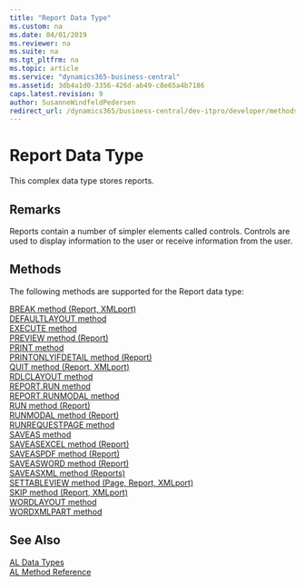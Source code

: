 ```yaml
---
title: "Report Data Type"
ms.custom: na
ms.date: 04/01/2019
ms.reviewer: na
ms.suite: na
ms.tgt_pltfrm: na
ms.topic: article
ms.service: "dynamics365-business-central"
ms.assetid: 3db4a1d0-3356-426d-ab49-c8e65a4b7186
caps.latest.revision: 9
author: SusanneWindfeldPedersen
redirect_url: /dynamics365/business-central/dev-itpro/developer/methods-auto/library
---
```

# Report Data Type
This complex data type stores reports.  
  
## Remarks  
 Reports contain a number of simpler elements called controls. Controls are used to display information to the user or receive information from the user.  

## Methods
The following methods are supported for the Report data type:

[BREAK method (Report, XMLport)](../methods/devenv-break-method-report-xmlport.md)   
[DEFAULTLAYOUT method](../methods/devenv-defaultlayout-method.md)   
[EXECUTE method](../methods/devenv-execute-method.md)   
[PREVIEW method (Report)](../methods/devenv-preview-method-report.md)   
[PRINT method](../methods/devenv-print-method.md)   
[PRINTONLYIFDETAIL method (Report)](../methods/devenv-printonlyifdetail-method-report.md)   
[QUIT method (Report, XMLport)](../methods/devenv-quit-method-report-xmlport.md)   
[RDLCLAYOUT method](../methods/devenv-rdlclayout-method.md)   
[REPORT.RUN method](../methods/devenv-report-run-method.md)   
[REPORT.RUNMODAL method](../methods/devenv-report-runmodal-method.md)   
[RUN method (Report)](../methods/devenv-run-method-report.md)   
[RUNMODAL method (Report)](../methods/devenv-runmodal-method-report.md)   
[RUNREQUESTPAGE method](../methods/devenv-runrequestpage-method.md)   
[SAVEAS method](../methods/devenv-saveas-method.md)   
[SAVEASEXCEL method (Report)](../methods/devenv-saveasexcel-method-report.md)   
[SAVEASPDF method (Report)](../methods/devenv-saveaspdf-method-report.md)   
[SAVEASWORD method (Report)](../methods/devenv-saveasword-method-report.md)   
[SAVEASXML method (Reports)](../methods/devenv-saveasxml-method-reports.md)   
[SETTABLEVIEW method (Page, Report, XMLport)](../methods/devenv-settableview-method-page-report-xmlport.md)   
[SKIP method (Report, XMLport)](../methods/devenv-skip-method-report-xmlport.md)   
[WORDLAYOUT method](../methods/devenv-wordlayout-method.md)   
[WORDXMLPART method](../methods/devenv-wordxmlpart-method.md)

## See Also  
[AL Data Types](devenv-al-data-types.md)  
[AL Method Reference](../methods/devenv-al-method-reference.md)  